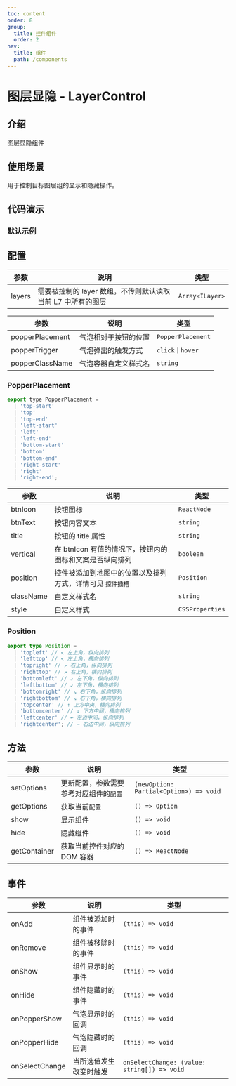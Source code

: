 ```yaml
---
toc: content
order: 8
group:
  title: 控件组件
  order: 2
nav:
  title: 组件
  path: /components
---
```


# 图层显隐 - LayerControl

## 介绍

图层显隐组件

## 使用场景

用于控制目标图层组的显示和隐藏操作。

## 代码演示

### 默认示例

<code src="./demos/default.tsx" defaultShowCode compact></code>

## 配置

| 参数   | 说明                                                        | 类型            |
| ------ | ----------------------------------------------------------- | --------------- |
| layers | 需要被控制的 layer 数组，不传则默认读取当前 L7 中所有的图层 | `Array<ILayer>` |

| 参数            | 说明                 | 类型              |
| --------------- | -------------------- | ----------------- |
| popperPlacement | 气泡相对于按钮的位置 | `PopperPlacement` |
| popperTrigger   | 气泡弹出的触发方式   | `click｜hover`    |
| popperClassName | 气泡容器自定义样式名 | `string`          |

### PopperPlacement

```js
export type PopperPlacement =
  | 'top-start'
  | 'top'
  | 'top-end'
  | 'left-start'
  | 'left'
  | 'left-end'
  | 'bottom-start'
  | 'bottom'
  | 'bottom-end'
  | 'right-start'
  | 'right'
  | 'right-end';
```

| 参数      | 说明                                                      | 类型            |
| --------- | --------------------------------------------------------- | --------------- |
| btnIcon   | 按钮图标                                                  | `ReactNode`     |
| btnText   | 按钮内容文本                                              | `string`        |
| title     | 按钮的 title 属性                                         | `string`        |
| vertical  | 在 btnIcon 有值的情况下，按钮内的图标和文案是否纵向排列   | `boolean`       |
| position  | 控件被添加到地图中的位置以及排列方式，详情可见 `控件插槽` | `Position`      |
| className | 自定义样式名                                              | `string`        |
| style     | 自定义样式                                                | `CSSProperties` |

### Position

```ts
export type Position =
  | 'topleft' // ↖ 左上角，纵向排列
  | 'lefttop' // ↖ 左上角，横向排列
  | 'topright' // ↗ 右上角，纵向排列
  | 'righttop' // ↗ 右上角，横向排列
  | 'bottomleft' // ↙ 左下角，纵向排列
  | 'leftbottom' // ↙ 左下角，横向排列
  | 'bottomright' // ↘ 右下角，纵向排列
  | 'rightbottom' // ↘ 右下角，横向排列
  | 'topcenter' // ↑ 上方中央，横向排列
  | 'bottomcenter' // ↓ 下方中间，横向排列
  | 'leftcenter' // ← 左边中间，纵向排列
  | 'rightcenter'; // → 右边中间，纵向排列
```

## 方法

| 参数         | 说明                                   | 类型                                   |
| ------------ | -------------------------------------- | -------------------------------------- |
| setOptions   | 更新配置，参数需要参考对应组件的`配置` | `(newOption: Partial<Option>) => void` |
| getOptions   | 获取当前`配置`                         | `() => Option`                         |
| show         | 显示组件                               | `() => void`                           |
| hide         | 隐藏组件                               | `() => void`                           |
| getContainer | 获取当前控件对应的 DOM 容器            | `() => ReactNode`                      |

## 事件

| 参数           | 说明                   | 类型                                        |
| -------------- | ---------------------- | ------------------------------------------- |
| onAdd          | 组件被添加时的事件     | `(this) => void`                            |
| onRemove       | 组件被移除时的事件     | `(this) => void`                            |
| onShow         | 组件显示时的事件       | `(this) => void`                            |
| onHide         | 组件隐藏时的事件       | `(this) => void`                            |
| onPopperShow   | 气泡显示时的回调       | `(this) => void`                            |
| onPopperHide   | 气泡隐藏时的回调       | `(this) => void`                            |
| onSelectChange | 当所选值发生改变时触发 | `onSelectChange: (value: string[]) => void` |
